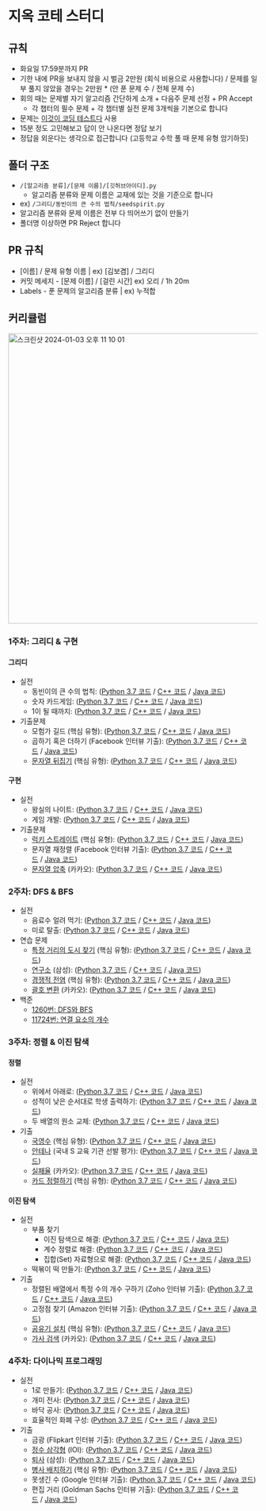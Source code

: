 # 지옥 코테 스터디

## 규칙

- 화요일 17:59분까지 PR
- 기한 내에 PR을 보내지 않을 시 벌금 2만원 (회식 비용으로 사용합니다) / 문제를 일부 풀지 않았을 경우는 2만원 * (안 푼 문제 수 / 전체 문제 수)
- 회의 때는 문제별 자기 알고리즘 간단하게 소개 + 다음주 문제 선정 + PR Accept
  - 각 챕터의 필수 문제 + 각 챕터별 실전 문제 3개씩을 기본으로 합니다
- 문제는 [이것이 코딩 테스트다](https://github.com/ndb796/python-for-coding-test) 사용
- 15분 정도 고민해보고 답이 안 나온다면 정답 보기
- 정답을 외운다는 생각으로 접근합니다 (고등학교 수학 풀 때 문제 유형 암기하듯)

## 폴더 구조

- `/[알고리즘 분류]/[문제 이름]/[깃허브아이디].py`
  - 알고리즘 분류와 문제 이름은 교재에 있는 것을 기준으로 합니다
- ex) `/그리디/동빈이의 큰 수의 법칙/seedspirit.py`
- 알고리즘 분류와 문제 이름은 전부 다 띄어쓰기 없이 만들기
- 폴더명 이상하면 PR Reject 합니다

## PR 규칙

- [이름] / 문제 유형 이름 | ex) [김보겸] / 그리디
- 커밋 메세지 - [문제 이름] / [걸린 시간] ex) 오리 / 1h 20m
- Labels - 푼 문제의 알고리즘 분류 | ex) 누적합

## 커리큘럼
<img width="585" alt="스크린샷 2024-01-03 오후 11 10 01" src="https://github.com/coding-test-break-through/algorithm/assets/109015852/af097f91-bff5-494b-9a99-af59b854b6f2">


### 1주차: 그리디 & 구현
#### 그리디

- 실전
    - 동빈이의 큰 수의 법칙: ([Python 3.7 코드](https://github.com/ndb796/python-for-coding-test/blob/master/3/2.py) / [C++ 코드](https://github.com/ndb796/python-for-coding-test/blob/master/3/2.cpp) / [Java 코드](https://github.com/ndb796/python-for-coding-test/blob/master/3/2.java))
    - 숫자 카드게임: ([Python 3.7 코드](https://github.com/ndb796/python-for-coding-test/blob/master/3/4.py) / [C++ 코드](https://github.com/ndb796/python-for-coding-test/blob/master/3/4.cpp) / [Java 코드](https://github.com/ndb796/python-for-coding-test/blob/master/3/4.java))
    - 1이 될 때까지: ([Python 3.7 코드](https://github.com/ndb796/python-for-coding-test/blob/master/3/6.py) / [C++ 코드](https://github.com/ndb796/python-for-coding-test/blob/master/3/6.cpp) / [Java 코드](https://github.com/ndb796/python-for-coding-test/blob/master/3/6.java))
- 기출문제
    - 모험가 길드 (핵심 유형): ([Python 3.7 코드](https://github.com/ndb796/python-for-coding-test/blob/master/11/1.py) / [C++ 코드](https://github.com/ndb796/python-for-coding-test/blob/master/11/1.cpp) / [Java 코드](https://github.com/ndb796/python-for-coding-test/blob/master/11/1.java))
    - 곱하기 혹은 더하기 (Facebook 인터뷰 기출): ([Python 3.7 코드](https://github.com/ndb796/python-for-coding-test/blob/master/11/2.py) / [C++ 코드](https://github.com/ndb796/python-for-coding-test/blob/master/11/2.cpp) / [Java 코드](https://github.com/ndb796/python-for-coding-test/blob/master/11/2.java))
    - [문자열 뒤집기](https://www.acmicpc.net/problem/1439) (핵심 유형): ([Python 3.7 코드](https://github.com/ndb796/python-for-coding-test/blob/master/11/3.py) / [C++ 코드](https://github.com/ndb796/python-for-coding-test/blob/master/11/3.cpp) / [Java 코드](https://github.com/ndb796/python-for-coding-test/blob/master/11/3.java))

#### 구현

- 실전
    - 왕실의 나이트: ([Python 3.7 코드](https://github.com/ndb796/python-for-coding-test/blob/master/4/3.py) / [C++ 코드](https://github.com/ndb796/python-for-coding-test/blob/master/4/3.cpp) / [Java 코드](https://github.com/ndb796/python-for-coding-test/blob/master/4/3.java))
    - 게임 개발: ([Python 3.7 코드](https://github.com/ndb796/python-for-coding-test/blob/master/4/4.py) / [C++ 코드](https://github.com/ndb796/python-for-coding-test/blob/master/4/4.cpp) / [Java 코드](https://github.com/ndb796/python-for-coding-test/blob/master/4/4.java))
- 기출문제
    - [럭키 스트레이트](https://www.acmicpc.net/problem/18406) (핵심 유형): ([Python 3.7 코드](https://github.com/ndb796/python-for-coding-test/blob/master/12/1.py) / [C++ 코드](https://github.com/ndb796/python-for-coding-test/blob/master/12/1.cpp) / [Java 코드](https://github.com/ndb796/python-for-coding-test/blob/master/12/1.java))
    - 문자열 재정렬 (Facebook 인터뷰 기출): ([Python 3.7 코드](https://github.com/ndb796/python-for-coding-test/blob/master/12/2.py) / [C++ 코드](https://github.com/ndb796/python-for-coding-test/blob/master/12/2.cpp) / [Java 코드](https://github.com/ndb796/python-for-coding-test/blob/master/12/2.java))
    - [문자열 압축](https://programmers.co.kr/learn/courses/30/lessons/60057) (카카오): ([Python 3.7 코드](https://github.com/ndb796/python-for-coding-test/blob/master/12/3.py) / [C++ 코드](https://github.com/ndb796/python-for-coding-test/blob/master/12/3.cpp) / [Java 코드](https://github.com/ndb796/python-for-coding-test/blob/master/12/3.java))
 


### 2주차: DFS & BFS

- 실전
    - 음료수 얼려 먹기: ([Python 3.7 코드](https://github.com/ndb796/python-for-coding-test/blob/master/5/10.py) / [C++ 코드](https://github.com/ndb796/python-for-coding-test/blob/master/5/10.cpp) / [Java 코드](https://github.com/ndb796/python-for-coding-test/blob/master/5/10.java))
    - 미로 탈출: ([Python 3.7 코드](https://github.com/ndb796/python-for-coding-test/blob/master/5/11.py) / [C++ 코드](https://github.com/ndb796/python-for-coding-test/blob/master/5/11.cpp) / [Java 코드](https://github.com/ndb796/python-for-coding-test/blob/master/5/11.java))
- 연습 문제
    - [특정 거리의 도시 찾기](https://www.acmicpc.net/problem/18352) (핵심 유형): ([Python 3.7 코드](https://github.com/ndb796/python-for-coding-test/blob/master/13/1.py) / [C++ 코드](https://github.com/ndb796/python-for-coding-test/blob/master/13/1.cpp) / [Java 코드](https://github.com/ndb796/python-for-coding-test/blob/master/13/1.java))
    - [연구소](https://www.acmicpc.net/problem/14502) (삼성): ([Python 3.7 코드](https://github.com/ndb796/python-for-coding-test/blob/master/13/2.py) / [C++ 코드](https://github.com/ndb796/python-for-coding-test/blob/master/13/2.cpp) / [Java 코드](https://github.com/ndb796/python-for-coding-test/blob/master/13/2.java))
    - [경쟁적 전염](https://www.acmicpc.net/problem/18405) (핵심 유형): ([Python 3.7 코드](https://github.com/ndb796/python-for-coding-test/blob/master/13/3.py) / [C++ 코드](https://github.com/ndb796/python-for-coding-test/blob/master/13/3.cpp) / [Java 코드](https://github.com/ndb796/python-for-coding-test/blob/master/13/3.java))
    - [괄호 변환](https://programmers.co.kr/learn/courses/30/lessons/60058) (카카오): ([Python 3.7 코드](https://github.com/ndb796/python-for-coding-test/blob/master/13/4.py) / [C++ 코드](https://github.com/ndb796/python-for-coding-test/blob/master/13/4.cpp) / [Java 코드](https://github.com/ndb796/python-for-coding-test/blob/master/13/4.java))
- 백준
    - [1260번: DFS와 BFS](https://www.acmicpc.net/problem/1260)
    - [11724번: 연결 요소의 개수](https://www.acmicpc.net/problem/11724)
 

### 3주차: 정렬 & 이진 탐색
#### 정렬

- 실전
    - 위에서 아래로: ([Python 3.7 코드](https://github.com/ndb796/python-for-coding-test/blob/master/6/10.py) / [C++ 코드](https://github.com/ndb796/python-for-coding-test/blob/master/6/10.cpp) / [Java 코드](https://github.com/ndb796/python-for-coding-test/blob/master/6/10.java))
    - 성적이 낮은 순서대로 학생 출력하기: ([Python 3.7 코드](https://github.com/ndb796/python-for-coding-test/blob/master/6/11.py) / [C++ 코드](https://github.com/ndb796/python-for-coding-test/blob/master/6/11.cpp) / [Java 코드](https://github.com/ndb796/python-for-coding-test/blob/master/6/11.java))
    - 두 배열의 원소 교체: ([Python 3.7 코드](https://github.com/ndb796/python-for-coding-test/blob/master/6/12.py) / [C++ 코드](https://github.com/ndb796/python-for-coding-test/blob/master/6/12.cpp) / [Java 코드](https://github.com/ndb796/python-for-coding-test/blob/master/6/12.java))
- 기출
    - [국영수](https://www.acmicpc.net/problem/10825) (핵심 유형): ([Python 3.7 코드](https://github.com/ndb796/python-for-coding-test/blob/master/14/1.py) / [C++ 코드](https://github.com/ndb796/python-for-coding-test/blob/master/14/1.cpp) / [Java 코드](https://github.com/ndb796/python-for-coding-test/blob/master/14/1.java))
    - [안테나](https://www.acmicpc.net/problem/18310) (국내 S 교육 기관 선발 평가): ([Python 3.7 코드](https://github.com/ndb796/python-for-coding-test/blob/master/14/2.py) / [C++ 코드](https://github.com/ndb796/python-for-coding-test/blob/master/14/2.cpp) / [Java 코드](https://github.com/ndb796/python-for-coding-test/blob/master/14/2.java))
    - [실패율](https://programmers.co.kr/learn/courses/30/lessons/42889) (카카오): ([Python 3.7 코드](https://github.com/ndb796/python-for-coding-test/blob/master/14/3.py) / [C++ 코드](https://github.com/ndb796/python-for-coding-test/blob/master/14/3.cpp) / [Java 코드](https://github.com/ndb796/python-for-coding-test/blob/master/14/3.java))
    - [카드 정렬하기](https://www.acmicpc.net/problem/1715) (핵심 유형): ([Python 3.7 코드](https://github.com/ndb796/python-for-coding-test/blob/master/14/4.py) / [C++ 코드](https://github.com/ndb796/python-for-coding-test/blob/master/14/4.cpp) / [Java 코드](https://github.com/ndb796/python-for-coding-test/blob/master/14/4.java))

#### 이진 탐색

- 실전
    - 부품 찾기
        - 이진 탐색으로 해결: ([Python 3.7 코드](https://github.com/ndb796/python-for-coding-test/blob/master/7/5.py) / [C++ 코드](https://github.com/ndb796/python-for-coding-test/blob/master/7/5.cpp) / [Java 코드](https://github.com/ndb796/python-for-coding-test/blob/master/7/5.java))
        - 계수 정렬로 해결: ([Python 3.7 코드](https://github.com/ndb796/python-for-coding-test/blob/master/7/6.py) / [C++ 코드](https://github.com/ndb796/python-for-coding-test/blob/master/7/6.cpp) / [Java 코드](https://github.com/ndb796/python-for-coding-test/blob/master/7/6.java))
        - 집합(Set) 자료형으로 해결: ([Python 3.7 코드](https://github.com/ndb796/python-for-coding-test/blob/master/7/7.py) / [C++ 코드](https://github.com/ndb796/python-for-coding-test/blob/master/7/7.cpp) / [Java 코드](https://github.com/ndb796/python-for-coding-test/blob/master/7/7.java))
    - 떡볶이 떡 만들기: ([Python 3.7 코드](https://github.com/ndb796/python-for-coding-test/blob/master/7/8.py) / [C++ 코드](https://github.com/ndb796/python-for-coding-test/blob/master/7/8.cpp) / [Java 코드](https://github.com/ndb796/python-for-coding-test/blob/master/7/8.java))
- 기출
    - 정렬된 배열에서 특정 수의 개수 구하기 (Zoho 인터뷰 기출): ([Python 3.7 코드](https://github.com/ndb796/python-for-coding-test/blob/master/15/1.py) / [C++ 코드](https://github.com/ndb796/python-for-coding-test/blob/master/15/1.cpp) / [Java 코드](https://github.com/ndb796/python-for-coding-test/blob/master/15/1.java))
    - 고정점 찾기 (Amazon 인터뷰 기출): ([Python 3.7 코드](https://github.com/ndb796/python-for-coding-test/blob/master/15/2.py) / [C++ 코드](https://github.com/ndb796/python-for-coding-test/blob/master/15/2.cpp) / [Java 코드](https://github.com/ndb796/python-for-coding-test/blob/master/15/2.java))
    - [공유기 설치](https://www.acmicpc.net/problem/2110) (핵심 유형): ([Python 3.7 코드](https://github.com/ndb796/python-for-coding-test/blob/master/15/3.py) / [C++ 코드](https://github.com/ndb796/python-for-coding-test/blob/master/15/3.cpp) / [Java 코드](https://github.com/ndb796/python-for-coding-test/blob/master/15/3.java))
    - [가사 검색](https://programmers.co.kr/learn/courses/30/lessons/60060) (카카오): ([Python 3.7 코드](https://github.com/ndb796/python-for-coding-test/blob/master/15/4.py) / [C++ 코드](https://github.com/ndb796/python-for-coding-test/blob/master/15/4.cpp) / [Java 코드](https://github.com/ndb796/python-for-coding-test/blob/master/15/4.java))
 
### 4주차: 다이나믹 프로그래밍
- 실전
    - 1로 만들기: ([Python 3.7 코드](https://github.com/ndb796/python-for-coding-test/blob/master/8/5.py) / [C++ 코드](https://github.com/ndb796/python-for-coding-test/blob/master/8/5.cpp) / [Java 코드](https://github.com/ndb796/python-for-coding-test/blob/master/8/5.java))
    - 개미 전사: ([Python 3.7 코드](https://github.com/ndb796/python-for-coding-test/blob/master/8/6.py) / [C++ 코드](https://github.com/ndb796/python-for-coding-test/blob/master/8/6.cpp) / [Java 코드](https://github.com/ndb796/python-for-coding-test/blob/master/8/6.java))
    - 바닥 공사: ([Python 3.7 코드](https://github.com/ndb796/python-for-coding-test/blob/master/8/7.py) / [C++ 코드](https://github.com/ndb796/python-for-coding-test/blob/master/8/7.cpp) / [Java 코드](https://github.com/ndb796/python-for-coding-test/blob/master/8/7.java))
    - 효율적인 화폐 구성: ([Python 3.7 코드](https://github.com/ndb796/python-for-coding-test/blob/master/8/8.py) / [C++ 코드](https://github.com/ndb796/python-for-coding-test/blob/master/8/8.cpp) / [Java 코드](https://github.com/ndb796/python-for-coding-test/blob/master/8/8.java))
- 기출
    - 금광 (Flipkart 인터뷰 기출): ([Python 3.7 코드](https://github.com/ndb796/python-for-coding-test/blob/master/16/1.py) / [C++ 코드](https://github.com/ndb796/python-for-coding-test/blob/master/16/1.cpp) / [Java 코드](https://github.com/ndb796/python-for-coding-test/blob/master/16/1.java))
    - [정수 삼각형](https://www.acmicpc.net/problem/1932) (IOI): ([Python 3.7 코드](https://github.com/ndb796/python-for-coding-test/blob/master/16/2.py) / [C++ 코드](https://github.com/ndb796/python-for-coding-test/blob/master/16/2.cpp) / [Java 코드](https://github.com/ndb796/python-for-coding-test/blob/master/16/2.java))
    - [퇴사](https://www.acmicpc.net/problem/14501) (삼성): ([Python 3.7 코드](https://github.com/ndb796/python-for-coding-test/blob/master/16/3.py) / [C++ 코드](https://github.com/ndb796/python-for-coding-test/blob/master/16/3.cpp) / [Java 코드](https://github.com/ndb796/python-for-coding-test/blob/master/16/3.java))
    - [병사 배치하기](https://www.acmicpc.net/problem/18353) (핵심 유형): ([Python 3.7 코드](https://github.com/ndb796/python-for-coding-test/blob/master/16/4.py) / [C++ 코드](https://github.com/ndb796/python-for-coding-test/blob/master/16/4.cpp) / [Java 코드](https://github.com/ndb796/python-for-coding-test/blob/master/16/4.java))
    - 못생긴 수 (Google 인터뷰 기출): ([Python 3.7 코드](https://github.com/ndb796/python-for-coding-test/blob/master/16/5.py) / [C++ 코드](https://github.com/ndb796/python-for-coding-test/blob/master/16/5.cpp) / [Java 코드](https://github.com/ndb796/python-for-coding-test/blob/master/16/5.java))
    - 편집 거리 (Goldman Sachs 인터뷰 기출): ([Python 3.7 코드](https://github.com/ndb796/python-for-coding-test/blob/master/16/6.py) / [C++ 코드](https://github.com/ndb796/python-for-coding-test/blob/master/16/6.cpp) / [Java 코드](https://github.com/ndb796/python-for-coding-test/blob/master/16/6.java))

